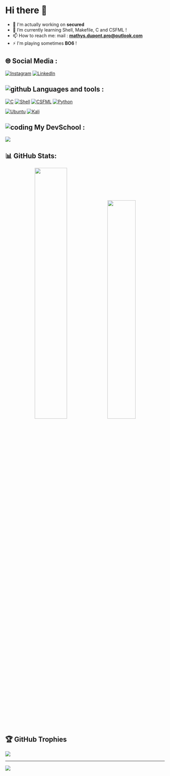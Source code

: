 # **Hi there 👋**

- 🔭 I'm actually working on **secured**
- 🌱 I’m currently learning Shell, Makefile, C and CSFML !
- 📫 How to reach me: mail : **mathys.dupont.pro@outlook.com**
- ⚡ I'm playing sometimes **BO6** !

## **🌐 Social Media :**

[![Instagram](https://img.shields.io/badge/Instagram-%23E4405F.svg?logo=Instagram&logoColor=white)](https://www.instagram.com/maathys_dpt/)
[![LinkedIn](https://img.shields.io/badge/LinkedIn-%230077B5.svg?logo=linkedin&logoColor=white)](https://www.linkedin.com/in/me/)

## ![github](https://img.icons8.com/?size=30&id=106562&format=png&color=000000) **Languages and tools :**

[![C](https://img.shields.io/badge/-white?style=for-the-badge&logo=c&logocolor=white&color=darkblue)](https://devdocs.io/c/)
[![Shell](https://img.shields.io/badge/Shell-black?style=for-the-badge&logo=gnometerminal&logoColor=black&color=white)](https://doc.ubuntu-fr.org/tutoriel/script_shell)
[![CSFML](https://img.shields.io/badge/CSFML-white?style=for-the-badge&logo=sfml&color=darkgreen)](https://www.sfml-dev.org/download/csfml/)
[![Python](https://img.shields.io/badge/Python-black?style=for-the-badge&logo=python&logoColor=3776AB&color=white)](https://www.python.org/)

[![Ubuntu](https://img.shields.io/badge/Ubuntu-white?style=for-the-badge&logo=ubuntu&logoColor=white&color=orange)](https://ubuntu.com/)
[![Kali](https://img.shields.io/badge/Kali-white?style=for-the-badge&logo=kalilinux&logoColor=white&color=black)](https://www.kali.org)

## ![coding](https://img.icons8.com/?size=30&id=19294&format=png&color=000000) **My DevSchool :**
<a href="https://www.epitech.eu/" align="center">
   <img src="https://upload.wikimedia.org/wikipedia/commons/thumb/2/2d/Epitech.png/120px-Epitech.png"/>
</a>

## 📊 GitHub Stats:
<p align="center">
   <img width ="45%" src="https://github-readme-stats.vercel.app/api?username=ThePepidev&theme=dark&hide_border=false&include_all_commits=true&count_private=true"/>
   <img width ="42%" src="https://github-readme-stats.vercel.app/api/top-langs/?username=ThePepidev&theme=dark&hide_border=false&include_all_commits=true&count_private=true&layout=compact"/>
</p>

## 🏆 GitHub Trophies
![](https://github-profile-trophy.vercel.app/?username=ThePepidev&theme=radical&no-frame=false&no-bg=true&margin-w=4)

---
[![](https://visitcount.itsvg.in/api?id=ThePepidev&icon=0&color=0)](https://visitcount.itsvg.in)
